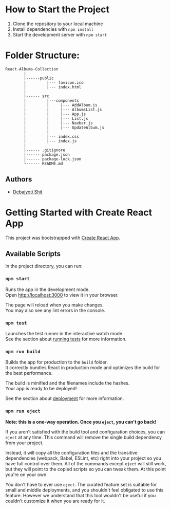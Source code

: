 
# How to Start the Project
1. Clone the repository to your local machine
2. Install dependencies with `npm install`
3. Start the development server with `npm start`

# Folder Structure:


```     
React-Albums-Collection
        |
        |------public
        |         |--- favicon.ico
        |         |--- index.html
        |             
        |------ src
        |         |---components
        |         |     |--- AddAlbum.js
        |         |     |--- AlbumsList.js
        |         |     |--- App.js
        |         |     |--- List.js
        |         |     |--- Navbar.js
        |         |     |--- UpdateAlbum.js
        |         |    
        |         |--- index.css
        |         |--- index.js
        |
        |------ .gitignore
        |------ package.json
        |------ package-lock.json
        └------ README.md
```

## Authors

- [Debajyoti Shit](https://github.com/Debajyoti-Shit/)



# Getting Started with Create React App

This project was bootstrapped with [Create React App](https://github.com/facebook/create-react-app).

## Available Scripts

In the project directory, you can run:

### `npm start`

Runs the app in the development mode.\
Open [http://localhost:3000](http://localhost:3000) to view it in your browser.

The page will reload when you make changes.\
You may also see any lint errors in the console.

### `npm test`

Launches the test runner in the interactive watch mode.\
See the section about [running tests](https://facebook.github.io/create-react-app/docs/running-tests) for more information.

### `npm run build`

Builds the app for production to the `build` folder.\
It correctly bundles React in production mode and optimizes the build for the best performance.

The build is minified and the filenames include the hashes.\
Your app is ready to be deployed!

See the section about [deployment](https://facebook.github.io/create-react-app/docs/deployment) for more information.

### `npm run eject`

**Note: this is a one-way operation. Once you `eject`, you can't go back!**

If you aren't satisfied with the build tool and configuration choices, you can `eject` at any time. This command will remove the single build dependency from your project.

Instead, it will copy all the configuration files and the transitive dependencies (webpack, Babel, ESLint, etc) right into your project so you have full control over them. All of the commands except `eject` will still work, but they will point to the copied scripts so you can tweak them. At this point you're on your own.

You don't have to ever use `eject`. The curated feature set is suitable for small and middle deployments, and you shouldn't feel obligated to use this feature. However we understand that this tool wouldn't be useful if you couldn't customize it when you are ready for it.

